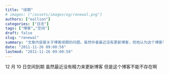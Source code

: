 ```yaml
---
title: "续期"
# images: ["/assets/images/og/renewal.png"]
authors: ["eallion"]
categories: ["日志"]
tags: ["博客","空间"]
draft: false
slug: "renewal"
summary: "文章内容是关于博客续期的问题。虽然作者最近没有更新博客，但他认为这个博客不能不存在。同时，文章还提到了一些其他的信息，如 AI 摘要接口失联和 WCG2012 & 2013 活动等。"
date: "2011-11-26 09:00:58"
lastmod: "2011-11-26 09:00:58"
---
```


12 月 10 日空间到期
虽然最近没有精力来更新博客
但是这个博客不能不存在啊
